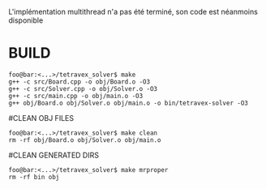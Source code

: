 L'implémentation multithread n'a pas été terminé, son code est néanmoins disponible

# BUILD
```console
foo@bar:<...>/tetravex_solver$ make
g++ -c src/Board.cpp -o obj/Board.o -O3
g++ -c src/Solver.cpp -o obj/Solver.o -O3
g++ -c src/main.cpp -o obj/main.o -O3
g++ obj/Board.o obj/Solver.o obj/main.o -o bin/tetravex-solver -O3
```

#CLEAN OBJ FILES
```console
foo@bar:<...>/tetravex_solver$ make clean
rm -rf obj/Board.o obj/Solver.o obj/main.o
```

#CLEAN GENERATED DIRS
```console
foo@bar:<...>/tetravex_solver$ make mrproper
rm -rf bin obj
```
